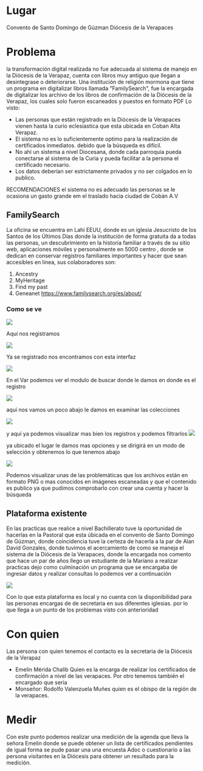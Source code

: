 # Lugar
Convento de Santo Domingo de Gúzman
Diócesis de la Verapaces
# Problema
la transformación digital realizada no fue adecuada al sistema de manejo en la Diócesis de la Verapaz, cuenta con libros muy antiguo que llegan a desintegrase o deteriorarse. 
Una institución de religión mormona que tiene un programa en digitalizar libros llamada "FamilySearch", fue la encargada de dígitalizar los archivo de los libros de confirmación de la Diócesis de la Verapaz,  los cuales solo fueron escaneados y puestos en formato PDF
Lo visto:
- Las personas que están registrado en la Diócesis de la Verapaces vienen hasta la curio eclesiastica que esta ubicada en Coban Alta Verapaz.
- El sistema no es lo suficientemente optimo para la realización de certificados inmediatos. debido que la búsqueda es difícil.
- No ahí un sistema a nivel Diocesana, donde cada parroquia pueda conectarse al sistema de la Curia y pueda facilitar a la persona el certificado necesario.
- Los datos deberían ser estrictamente privados y no ser colgados en lo publico.

RECOMENDACIONES
	el sistema no es adecuado 
	las personas se le ocasiona un gasto grande em el traslado hacia ciudad de Cobán A.V

## FamilySearch
La oficina se encuentra en Lahi EEUU, donde es un iglesia Jesucristo de los Santos de los Últimos Días donde la institución de forma gratuita  da a todas las personas, un descubrimiento en la  historia familiar a través de su sitio web, aplicaciones móviles y personalmente en 5000 centro , donde se dedican en conservar registros familiares importantes y hacer que sean accesibles en linea, sus colaboradores son:
1. Ancestry
2. MyHeritage
3. Find my past
4. Geneanet
https://www.familysearch.org/es/about/

### Como se ve 

![](https://i.imgur.com/uMynzwi.png)

Aquí nos registramos 

![](https://i.imgur.com/fcA9CM0.png)

Ya se registrado nos encontramos con esta interfaz 

![](https://i.imgur.com/M5wRE2n.png)

En el Var podemos ver el modulo de buscar donde le damos en donde es el registro

![](https://i.imgur.com/t7cLRVz.png)

aquí nos vamos un poco abajo le damos en examinar las colecciones

![](https://i.imgur.com/KvA2fOh.png)

y aquí ya podemos visualizar mas bien los registros y podemos filtrarlos
![](https://i.imgur.com/QUeDRdg.png)

ya ubicado el lugar le damos mas opciones y se dirigirá en un modo de selección y obtenemos lo que tenemos abajo

![](https://i.imgur.com/CGS4F25.png)

Podemos visualizar unas de las problemáticas que los archivos están en formato PNG o mas conocidos en imágenes escaneadas y que el contenido es publico 
ya que pudimos comprobarlo con crear una cuenta y hacer la búsqueda

## Plataforma existente
En las practicas que realice a nivel Bachillerato tuve la oportunidad de hacerlas en la Pastoral que esta úbicada en el convento de Santo Domingo de Gúzman, donde coincidencia tuve la certeza de hacerla a la par de Alan David Gonzales, donde tuvimos el acercamiento de como se maneja el sistema de la Diócesis de la Verapaces, donde la encargada nos comento que hace un par de años llego un estudiante de la Mariano a realizar practicas dejo como culminación un programa que se encargaba de ingresar datos y realizar consultas lo podemos ver a continuación

![](https://i.imgur.com/97xASTl.jpg)

Con lo que esta plataforma es local y no cuenta con la disponibilidad para las personas encargas de de secretaria en sus diferentes iglesias. por lo que llega a un punto de los problemas visto con anterioridad

# Con quien 
Las persona con quien tenemos el contacto es la secretaria de la Diócesis de la Verapaz
- Emelin Mérida Chalib
Quien es la encarga de realizar los certificados de confirmación a nivel de las verapaces.
Por otro tenemos también el encargado que seria 
-  Monseñor: Rodolfo Valenzuela Muñes
quien es el obispo de la región de la verapaces.

# Medir
Con este punto  podemos realizar una medición de  la agenda que lleva la señora Emelin donde se puede obtener un lista de certificados pendientes de igual forma se pude pasar una  una encuesta Adoc o cuestionario a las persona visitantes en la Diócesis para obtener un resultado para la medición.

